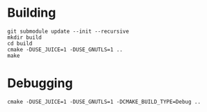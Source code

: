 # Building

```
git submodule update --init --recursive
mkdir build
cd build
cmake -DUSE_JUICE=1 -DUSE_GNUTLS=1 ..
make
```

# Debugging

`cmake -DUSE_JUICE=1 -DUSE_GNUTLS=1 -DCMAKE_BUILD_TYPE=Debug ..`